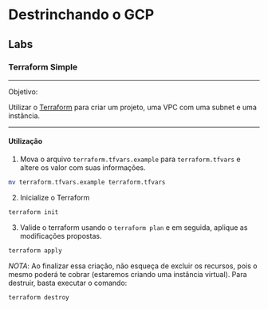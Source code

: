 # Destrinchando o GCP

## Labs

### Terraform Simple

---

Objetivo:

Utilizar o [Terraform](terraform.io) para criar um projeto, uma VPC com uma subnet e uma instância.

---

#### Utilização

1. Mova o arquivo `terraform.tfvars.example` para `terraform.tfvars` e altere os valor com suas informações.

```bash
mv terraform.tfvars.example terraform.tfvars
```

2. Inicialize o Terraform

```bash
terraform init
```

3. Valide o terraform usando o `terraform plan` e em seguida, aplique as modificações propostas.

```bash
terraform apply
```

*NOTA*: Ao finalizar essa criação, não esqueça de excluir os recursos, pois o mesmo poderá te cobrar (estaremos criando uma instância virtual). Para destruir, basta executar o comando:

```bash
terraform destroy
```
